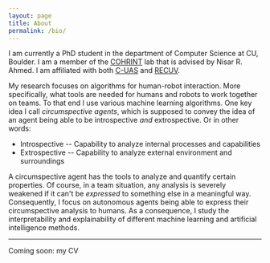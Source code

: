 ```yaml
---
layout: page
title: About
permalink: /bio/
---
```


I am currently a PhD student in the department of Computer Science at CU, Boulder. I am a member of the [COHRINT][cohrint] lab that is advised by Nisar R. Ahmed. I am affiliated with both [C-UAS][cuas] and [RECUV][recuv].

My research focuses on algorithms for human-robot interaction. More specifically, what tools are needed for humans and robots to work together on teams. To that end I use various machine learning algorithms. One key idea I call *circumspective agents*, which is supposed to convey the idea of an agent being able to be introspective *and* extrospective. Or in other words:

* Introspective -- Capability to analyze internal processes and capabilities
* Extrospective -- Capability to analyze external environment and surroundings

A circumspective agent has the tools to analyze and quantify certain properties. Of course, in a team situation, any analysis is severely weakened if it can't be *expressed* to something else in a meaningful way. Consequently, I focus on autonomous agents being able to express their circumspective analysis to humans. As a consequence, I study the interpretability and explainability of different machine learning and artificial intelligence methods.

---
Coming soon: my CV

[cohrint]: http://www.cohrint.info/
[cuas]:  http://c-uas.byu.edu/
[recuv]: http://www.colorado.edu/recuv/
